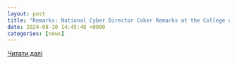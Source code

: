 ```yaml
---
layout: post
title: "Remarks: National Cyber Director Coker Remarks at the College of Southern Nevada | ONCD | The White House"
date: 2024-08-10 14:45:48 +0000
categories: [news]
---
```


[Читати далі](https://www.whitehouse.gov/oncd/briefing-room/2024/08/09/remarks-national-cyber-director-coker-remarks-at-the-college-of-southern-nevada/)
